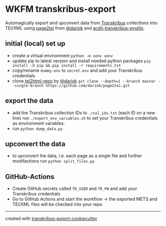 # WKFM  transkribus-export

Automagically export and upconvert data from [Transkribus](https://readcoop.eu/) collections into TEI/XML using [page2tei](https://github.com/dariok/page2tei) from [@dariok](https://github.com/dariok) and [acdh-transkribus-pyutils](https://github.com/acdh-oeaw/acdh-transkribus-utils).

## initial (local) set up

* create a virtual environment `python -m venv venv`
* update pip to latest version and install needed python packages `pip install -U pip && pip install -r requirements.txt`
* copy/rename `dummy.env` to `secret.env` and add your Transkribus credentials
* clone [tei2html-repo](https://github.com/dariok/page2tei) by [@dariok](https://github.com/dariok) `git clone --depth=1 --branch master --single-branch https://github.com/dariok/page2tei.git`

## export the data

* add the Transkribus collection IDs to `./col_ids.txt` (each ID on a new line)
run `./export_env_variables.sh` to set your Transkribus credentials as environment variables.
* run `python dump_data.py`

## upconvert the data

* to upconvert the data, i.e. each page as a single file and further modifactions run `python split_files.py`


## GitHub-Actions

* Create GitHub secrets called `TR_USER` and `TR_PW` and add your Transkribus credentials
* Go to GitHub Actions and start the workflow -> the exported METS and TEI/XML files will be checked into your repo

-----
created with [transkribus-export-cookiecutter](https://github.com/acdh-oeaw/transkribus-export-cookiecutter)